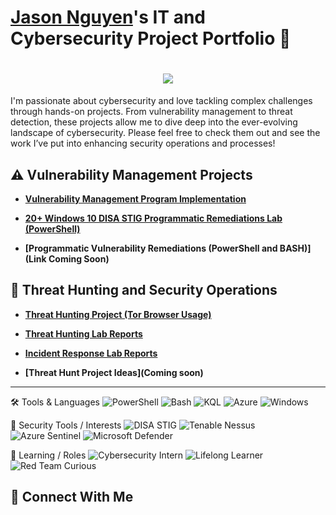 # <a href="">Jason Nguyen</a>'s IT and Cybersecurity Project Portfolio 🔐


<h1 align="center">
    <img src="https://readme-typing-svg.herokuapp.com/?font=Righteous&size=35&color=FFA500&center=true&vCenter=true&width=500&height=70&duration=2000&lines=G'day!+👋;+I'm+Jason+Nguyen!;" />
</h1>


I'm passionate about cybersecurity and love tackling complex challenges through hands-on projects. From vulnerability management to threat detection, these projects allow me to dive deep into the ever-evolving landscape of cybersecurity. Please feel free to check them out and see the work I’ve put into enhancing security operations and processes!

## ⚠️ Vulnerability Management Projects

- **[Vulnerability Management Program Implementation](https://github.com/jason-p-nguyen/vulnerability-management-program/)**

- **[20+ Windows 10 DISA STIG Programmatic Remediations Lab (PowerShell)](https://github.com/jason-p-nguyen/DISA-STIG-Implementations/)**
  
- **[Programmatic Vulnerability Remediations (PowerShell and BASH)](Link Coming Soon)**

## 🚨 Threat Hunting and Security Operations

- **[Threat Hunting Project (Tor Browser Usage)](https://github.com/jason-p-nguyen/threat-hunting-project/)**

- **[Threat Hunting Lab Reports](https://github.com/jason-p-nguyen/threat-hunting-labs/)**

- **[Incident Response Lab Reports](https://github.com/jason-p-nguyen/incident-response-labs/)** 

- **[Threat Hunt Project Ideas](Coming soon)**

<hr/>

🛠️ Tools & Languages
![PowerShell](https://img.shields.io/badge/PowerShell-5391FE?logo=powershell&logoColor=white)
![Bash](https://img.shields.io/badge/Bash-4EAA25?logo=gnubash&logoColor=white)
![KQL](https://img.shields.io/badge/KQL-0089D6?logo=microsoftazure&logoColor=white)
![Azure](https://img.shields.io/badge/Azure-0078D4?logo=microsoftazure&logoColor=white)
![Windows](https://img.shields.io/badge/Windows-0078D6?logo=windows&logoColor=white)

🔐 Security Tools / Interests
![DISA STIG](https://img.shields.io/badge/DISA_STIG-0055A5?logo=nationalguard&logoColor=white)
![Tenable Nessus](https://img.shields.io/badge/Tenable-Nessus-0098DB?logo=tenable&logoColor=white)
![Azure Sentinel](https://img.shields.io/badge/Microsoft_Sentinel-5C2D91?logo=microsoftazure&logoColor=white)
![Microsoft Defender](https://img.shields.io/badge/Defender_for_Endpoint-0078D4?logo=microsoft&logoColor=white)

🧠 Learning / Roles
![Cybersecurity Intern](https://img.shields.io/badge/Cybersecurity-Intern-yellow)
![Lifelong Learner](https://img.shields.io/badge/Lifelong-Learner-brightgreen)
![Red Team Curious](https://img.shields.io/badge/Red_Team-Curious-critical)


## 🤳 Connect With Me

<!--
[<img align="left" alt="___________ | YouTube" width="22px" src="https://cdn.jsdelivr.net/npm/simple-icons@v3/icons/youtube.svg" />][youtube]
[<img align="left" alt="___________ | Twitter" width="22px" src="https://cdn.jsdelivr.net/npm/simple-icons@v3/icons/twitter.svg" />][twitter]
[<img align="left" alt="___________ | LinkedIn" width="22px" src="https://cdn.jsdelivr.net/npm/simple-icons@v3/icons/linkedin.svg" />][linkedin]
[<img align="left" alt="___________ | Instagram" width="22px" src="https://cdn.jsdelivr.net/npm/simple-icons@v3/icons/instagram.svg" />][instagram]

[twitter]: https://twitter.com/___________
[youtube]: https://www.youtube.com/c/___________
[instagram]: https://www.instagram.com/___________
[linkedin]: https://linkedin.com/in/___________


<img width="35" alt="image" src="https://github.com/user-attachments/assets/2f41c7cd-5ea8-4475-b451-a37161b6c3fb"> 
<img width="35" alt="image" src="https://github.com/user-attachments/assets/77649969-9910-4994-8b96-74a116cfb2a8">

## 💼 Featured Projects

- 🛡️ **DISA STIG Implementations** – Step-by-step STIG hardening docs & PowerShell scripts for Windows 10. [View Case Studies](https://github.com/jason-p-nguyen/DISA-STIG_Implementations)
- 📊 **Azure Sentinel Attack Maps** – KQL dashboards + interactive maps for threat analysis. [View Project](https://github.com/jason-p-nguyen/Azure-Sentinel-Attack-Maps)

## 🔧 Technical Skills

<details>
<summary>Click to expand 🔽</summary>

- **Languages:** PowerShell, Bash, Python  
- **Platforms:** Azure Sentinel, Windows 10, Git  
- **Tools:** Tenable Nessus, STIG-A-VIEW, Visual Studio Code

</details>

## 📬 Get in Touch

Feel free to connect via [LinkedIn](https://www.linkedin.com/in/jason-p-nguyen) or send me an email.

-->
